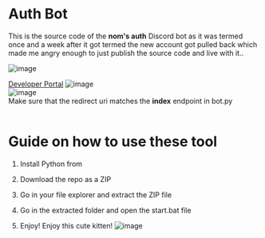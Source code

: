 # Auth Bot

This is the source code of the **nom's auth** Discord bot as it was termed once and a week after it got termed the new account got pulled back which made me angry enough to just publish the source code and live with it..  
 
![image](https://i.e-z.host/t2vbfqy7.png)

[Developer Portal](https://discord.com/developers/applications) 
![image](https://i.e-z.host/sc0348kj.png)  
![image](https://i.e-z.host/m9ugxrw3.png)
<br> 
Make sure that the redirect uri matches the **index** endpoint in bot.py  
<br> 
  
# Guide on how to use these tool

1. Install Python from

2. Download the repo as a ZIP 

3. Go in your file explorer and extract the ZIP file  

4. Go in the extracted folder and open the start.bat file   

5. Enjoy! 
Enjoy this cute kitten! 
![image](https://i.e-z.host/7x11aiiw.png)   